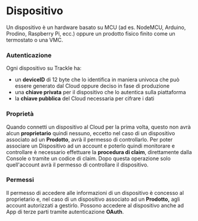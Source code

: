 # Dispositivo

Un dispositivo è un hardware basato su MCU \(ad es. NodeMCU, Arduino, Prodino, Raspberry Pi, ecc.\) oppure un prodotto fisico finito come un termostato o una VMC.

### Autenticazione

Ogni dispositivo su Trackle ha:

* un **deviceID** di 12 byte che lo identifica in maniera univoca che può essere generato dal Cloud oppure deciso in fase di produzione
* una **chiave privata** per il dispositivo che lo autentica sulla piattaforma 
* la **chiave pubblica** del Cloud necessaria per cifrare i dati 

### Proprietà

Quando connetti un dispositivo al Cloud per la prima volta, questo non avrà alcun **proprietario** quindi nessuno, eccetto nel caso di un dispositivo associato ad un **Prodotto**,  avrà il permesso di controllarlo. Per poter associare un Dispositivo ad un account e poterlo quindi monitorare e controllare è necessario effettuare la **procedura di claim**, direttamente dalla Console o tramite un codice di claim. Dopo questa operazione solo quell'account avrà il permesso di controllare il dispositivo.

### Permessi

Il permesso di accedere alle informazioni di un dispositivo è concesso al proprietario e, nel caso di un dispositivo associato ad un **Prodotto,** agli account autorizzati a gestirlo. Possono accedere al dispositivo anche ad App di terze parti tramite autenticazione **OAuth**.


